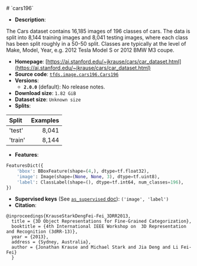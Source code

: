 <div itemscope itemtype="http://schema.org/Dataset">
  <div itemscope itemprop="includedInDataCatalog" itemtype="http://schema.org/DataCatalog">
    <meta itemprop="name" content="TensorFlow Datasets" />
  </div>
  <meta itemprop="name" content="cars196" />
  <meta itemprop="description" content="The Cars dataset contains 16,185 images of 196 classes of cars. The data is split into 8,144 training images and 8,041 testing images, where each class has been split roughly in a 50-50 split. Classes are typically at the level of Make, Model, Year, e.g. 2012 Tesla Model S or 2012 BMW M3 coupe.&#10;&#10;To use this dataset:&#10;&#10;```python&#10;import tensorflow_datasets as tfds&#10;&#10;ds = tfds.load(&#x27;cars196&#x27;, split=&#x27;train&#x27;)&#10;for ex in ds.take(4):&#10;  print(ex)&#10;```&#10;&#10;See [the guide](https://www.tensorflow.org/datasets/overview) for more&#10;informations on [tensorflow_datasets](https://www.tensorflow.org/datasets).&#10;&#10;" />
  <meta itemprop="url" content="https://www.tensorflow.org/datasets/catalog/cars196" />
  <meta itemprop="sameAs" content="https://ai.stanford.edu/~jkrause/cars/car_dataset.html" />
  <meta itemprop="citation" content="&#10;    @inproceedings{KrauseStarkDengFei-Fei_3DRR2013,&#10;  title = {3D Object Representations for Fine-Grained Categorization},&#10;  booktitle = {4th International IEEE Workshop on  3D Representation and Recognition (3dRR-13)},&#10;  year = {2013},&#10;  address = {Sydney, Australia},&#10;  author = {Jonathan Krause and Michael Stark and Jia Deng and Li Fei-Fei}&#10;  }&#10;&#10;" />
</div>
# `cars196`

*   **Description**:

The Cars dataset contains 16,185 images of 196 classes of cars. The data is
split into 8,144 training images and 8,041 testing images, where each class has
been split roughly in a 50-50 split. Classes are typically at the level of Make,
Model, Year, e.g. 2012 Tesla Model S or 2012 BMW M3 coupe.

*   **Homepage**:
    [https://ai.stanford.edu/~jkrause/cars/car_dataset.html](https://ai.stanford.edu/~jkrause/cars/car_dataset.html)
*   **Source code**:
    [`tfds.image.cars196.Cars196`](https://github.com/tensorflow/datasets/tree/master/tensorflow_datasets/image/cars196.py)
*   **Versions**:
    *   **`2.0.0`** (default): No release notes.
*   **Download size**: `1.82 GiB`
*   **Dataset size**: `Unknown size`
*   **Splits**:

Split   | Examples
:------ | -------:
'test'  | 8,041
'train' | 8,144

*   **Features**:

```python
FeaturesDict({
    'bbox': BBoxFeature(shape=(4,), dtype=tf.float32),
    'image': Image(shape=(None, None, 3), dtype=tf.uint8),
    'label': ClassLabel(shape=(), dtype=tf.int64, num_classes=196),
})
```

*   **Supervised keys** (See
    [`as_supervised` doc](https://www.tensorflow.org/datasets/api_docs/python/tfds/load)):
    `('image', 'label')`
*   **Citation**:

```
@inproceedings{KrauseStarkDengFei-Fei_3DRR2013,
  title = {3D Object Representations for Fine-Grained Categorization},
  booktitle = {4th International IEEE Workshop on  3D Representation and Recognition (3dRR-13)},
  year = {2013},
  address = {Sydney, Australia},
  author = {Jonathan Krause and Michael Stark and Jia Deng and Li Fei-Fei}
  }
```
